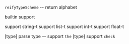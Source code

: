 `reifyTypeScheme` -- return alphabet

builtin support

support string-t
support list-t
support int-t
support float-t

[type] parse type -- support `the`
[type] support `check`
